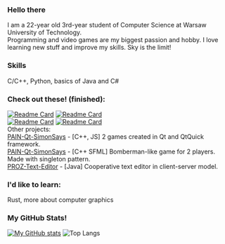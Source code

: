 ### Hello there
I am a 22-year old 3rd-year student of Computer Science at Warsaw University of Technology.  
Programming and video games are my biggest passion and hobby. I love learning new stuff and improve my skills. Sky is the limit!  

### Skills
C/C++, Python, basics of Java and C#

### Check out these! (finished):  
[![Readme Card](https://github-readme-stats.vercel.app/api/pin/?username=justleon&repo=GKOM-Harvester&theme=nord)](https://github.com/justleon/GKOM-Harvester) 
[![Readme Card](https://github-readme-stats.vercel.app/api/pin/?username=justleon&repo=AAL-computational-complexity&theme=nord)](https://github.com/justleon/AAL-computational-complexity)  
[![Readme Card](https://github-readme-stats.vercel.app/api/pin/?username=justleon&repo=SCZR-real-time-meteorological-simulation&theme=nord)](https://github.com/justleon/SCZR-real-time-meteorological-simulation) 
[![Readme Card](https://github-readme-stats.vercel.app/api/pin/?username=justleon&repo=PSZT-maze-solver&theme=nord)](https://github.com/justleon/PSZT-maze-solver)  
Other projects:  
[PAIN-Qt-SimonSays](https://github.com/justleon/PAIN-Qt-SimonSays) - [C++, JS] 2 games created in Qt and QtQuick framework.  
[PAIN-Qt-SimonSays](https://github.com/justleon/BombermanPRO-I-) - [C++ SFML] Bomberman-like game for 2 players. Made with singleton pattern.  
[PROZ-Text-Editor](https://github.com/justleon/PROZ-Text-Editor) - [Java] Cooperative text editor in client-server model.  

### I'd like to learn:
Rust, more about computer graphics

### **My GitHub Stats!**  
[![My GitHub stats](https://github-readme-stats.vercel.app/api?username=justleon&show_icons=true&theme=nord)](https://github.com/anuraghazra/github-readme-stats) 
![Top Langs](https://github-readme-stats.vercel.app/api/top-langs/?username=justleon&layout=compact&theme=nord)

